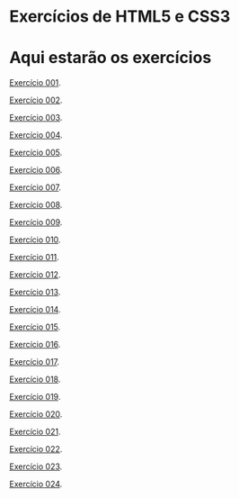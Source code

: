 # Exercícios de HTML5 e CSS3

<h1>Aqui estarão os exercícios</h1>
<p><a href="developerm4rco.github.io/html-css/exercicios/ex001/index.html">Exercício 001</a>.</p>
<p><a href="developerm4rco.github.io/html-css/exercicios/ex002/index.html">Exercício 002</a>.</p>
<p><a href="developerm4rco.github.io/html-css/exercicios/ex003/index.html">Exercício 003</a>.</p>
<p><a href="developerm4rco.github.io/html-css/exercicios/ex004/index.html">Exercício 004</a>.</p>
<p><a href="developerm4rco.github.io/html-css/exercicios/ex005/index.html">Exercício 005</a>.</p>
<p><a href="developerm4rco.github.io/html-css/exercicios/ex006/index.html">Exercício 006</a>.</p>
<p><a href="developerm4rco.github.io/html-css/exercicios/ex007/index.html">Exercício 007</a>.</p>
<p><a href="developerm4rco.github.io/html-css/exercicios/ex008/index.html">Exercício 008</a>.</p>
<p><a href="developerm4rco.github.io/html-css/exercicios/ex009/index.html">Exercício 009</a>.</p>
<p><a href="developerm4rco.github.io/html-css/exercicios/ex010/index.html">Exercício 010</a>.</p>
<p><a href="developerm4rco.github.io/html-css/exercicios/ex011/index.html">Exercício 011</a>.</p>
<p><a href="developerm4rco.github.io/html-css/exercicios/ex012/index.html">Exercício 012</a>.</p>
<p><a href="developerm4rco.github.io/html-css/exercicios/ex013/index.html">Exercício 013</a>.</p>
<p><a href="developerm4rco.github.io/html-css/exercicios/ex014/index.html">Exercício 014</a>.</p>
<p><a href="developerm4rco.github.io/html-css/exercicios/ex015/index.html">Exercício 015</a>.</p>
<p><a href="developerm4rco.github.io/html-css/exercicios/ex016/index.html">Exercício 016</a>.</p>
<p><a href="developerm4rco.github.io/html-css/exercicios/ex017/index.html">Exercício 017</a>.</p>
<p><a href="developerm4rco.github.io/html-css/exercicios/ex018/index.html">Exercício 018</a>.</p>
<p><a href="developerm4rco.github.io/html-css/exercicios/ex019/index.html">Exercício 019</a>.</p>
<p><a href="developerm4rco.github.io/html-css/exercicios/ex020/index.html">Exercício 020</a>.</p>
<p><a href="developerm4rco.github.io/html-css/exercicios/ex021/index.html">Exercício 021</a>.</p>
<p><a href="developerm4rco.github.io/html-css/exercicios/ex022/index.html">Exercício 022</a>.</p>
<p><a href="developerm4rco.github.io/html-css/exercicios/ex023/index.html">Exercício 023</a>.</p>
<p><a href="developerm4rco.github.io/html-css/exercicios/ex024/index.html">Exercício 024</a>.</p>
